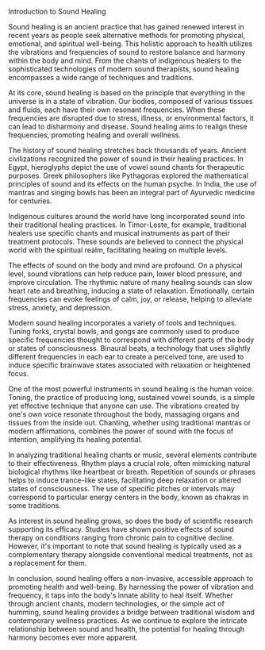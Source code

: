 Introduction to Sound Healing

Sound healing is an ancient practice that has gained renewed interest in recent years as people seek alternative methods for promoting physical, emotional, and spiritual well-being. This holistic approach to health utilizes the vibrations and frequencies of sound to restore balance and harmony within the body and mind. From the chants of indigenous healers to the sophisticated technologies of modern sound therapists, sound healing encompasses a wide range of techniques and traditions.

At its core, sound healing is based on the principle that everything in the universe is in a state of vibration. Our bodies, composed of various tissues and fluids, each have their own resonant frequencies. When these frequencies are disrupted due to stress, illness, or environmental factors, it can lead to disharmony and disease. Sound healing aims to realign these frequencies, promoting healing and overall wellness.

The history of sound healing stretches back thousands of years. Ancient civilizations recognized the power of sound in their healing practices. In Egypt, hieroglyphs depict the use of vowel sound chants for therapeutic purposes. Greek philosophers like Pythagoras explored the mathematical principles of sound and its effects on the human psyche. In India, the use of mantras and singing bowls has been an integral part of Ayurvedic medicine for centuries.

Indigenous cultures around the world have long incorporated sound into their traditional healing practices. In Timor-Leste, for example, traditional healers use specific chants and musical instruments as part of their treatment protocols. These sounds are believed to connect the physical world with the spiritual realm, facilitating healing on multiple levels.

The effects of sound on the body and mind are profound. On a physical level, sound vibrations can help reduce pain, lower blood pressure, and improve circulation. The rhythmic nature of many healing sounds can slow heart rate and breathing, inducing a state of relaxation. Emotionally, certain frequencies can evoke feelings of calm, joy, or release, helping to alleviate stress, anxiety, and depression.

Modern sound healing incorporates a variety of tools and techniques. Tuning forks, crystal bowls, and gongs are commonly used to produce specific frequencies thought to correspond with different parts of the body or states of consciousness. Binaural beats, a technology that uses slightly different frequencies in each ear to create a perceived tone, are used to induce specific brainwave states associated with relaxation or heightened focus.

One of the most powerful instruments in sound healing is the human voice. Toning, the practice of producing long, sustained vowel sounds, is a simple yet effective technique that anyone can use. The vibrations created by one's own voice resonate throughout the body, massaging organs and tissues from the inside out. Chanting, whether using traditional mantras or modern affirmations, combines the power of sound with the focus of intention, amplifying its healing potential.

In analyzing traditional healing chants or music, several elements contribute to their effectiveness. Rhythm plays a crucial role, often mimicking natural biological rhythms like heartbeat or breath. Repetition of sounds or phrases helps to induce trance-like states, facilitating deep relaxation or altered states of consciousness. The use of specific pitches or intervals may correspond to particular energy centers in the body, known as chakras in some traditions.

As interest in sound healing grows, so does the body of scientific research supporting its efficacy. Studies have shown positive effects of sound therapy on conditions ranging from chronic pain to cognitive decline. However, it's important to note that sound healing is typically used as a complementary therapy alongside conventional medical treatments, not as a replacement for them.

In conclusion, sound healing offers a non-invasive, accessible approach to promoting health and well-being. By harnessing the power of vibration and frequency, it taps into the body's innate ability to heal itself. Whether through ancient chants, modern technologies, or the simple act of humming, sound healing provides a bridge between traditional wisdom and contemporary wellness practices. As we continue to explore the intricate relationship between sound and health, the potential for healing through harmony becomes ever more apparent.